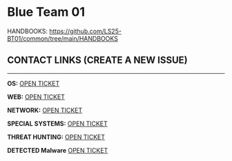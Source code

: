 # Blue Team 01

HANDBOOKS: https://github.com/LS25-BT01/common/tree/main/HANDBOOKS

## CONTACT LINKS (CREATE A NEW ISSUE)
---

**OS:** [OPEN TICKET](https://github.com/LS25-BT01/common/issues/new?template=os-ticket.yml)

**WEB:** [OPEN TICKET](https://github.com/LS25-BT01/common/issues/new?template=web-ticket.yaml)

**NETWORK:** [OPEN TICKET](https://github.com/LS25-BT01/network-common/issues/new)

**SPECIAL SYSTEMS:** [OPEN TICKET](https://github.com/LS25-BT01/common/issues/new?template=special-systems-ticket.yaml)

**THREAT HUNTING:** [OPEN TICKET](https://github.com/LS25-BT01/threat-hunting/issues/new?template=th-ticket.yml) 

**DETECTED Malware** [OPEN TICKET](https://github.com/LS25-BT01/DETECTED-MALWARE/tree/TEHD%C4%B0T-AVCILI%C4%9EI)
